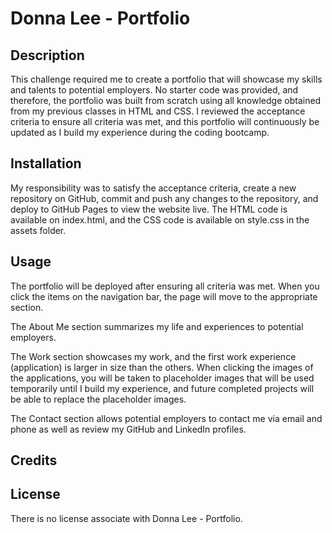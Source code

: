 # Donna Lee - Portfolio

## Description

This challenge required me to create a portfolio that will showcase my skills and talents to potential employers. No starter code was provided, and therefore, the portfolio was built from scratch using all knowledge obtained from my previous classes in HTML and CSS. I reviewed the acceptance criteria to ensure all criteria was met, and this portfolio will continuously be updated as I build my experience during the coding bootcamp.

## Installation

My responsibility was to satisfy the acceptance criteria, create a new repository on GitHub, commit and push any changes to the repository, and deploy to GitHub Pages to view the website live. The HTML code is available on index.html, and the CSS code is available on style.css in the assets folder. 

## Usage

The portfolio will be deployed after ensuring all criteria was met. When you click the items on the navigation bar, the page will move to the appropriate section.

The About Me section summarizes my life and experiences to potential employers. 

The Work section showcases my work, and the first work experience (application) is larger in size than the others. When clicking the images of the applications, you will be taken to placeholder images that will be used temporarily until I build my experience, and future completed projects will be able to replace the placeholder images. 

The Contact section allows potential employers to contact me via email and phone as well as review my GitHub and LinkedIn profiles. 

## Credits


## License

There is no license associate with Donna Lee - Portfolio.
